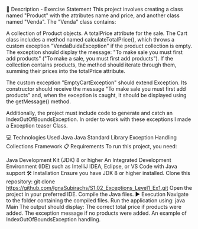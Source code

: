 📄 Description - Exercise Statement
This project involves creating a class named "Product" with the attributes name and price, and another class named "Venda". The "Venda" class contains:

A collection of Product objects.
A totalPrice attribute for the sale.
The Cart class includes a method named calculateTotalPrice(), which throws a custom exception "VendaBuidaException" if the product collection is empty. The exception should display the message: "To make sale you must first add products" ("To make a sale, you must first add products"). If the collection contains products, the method should iterate through them, summing their prices into the totalPrice attribute.

The custom exception "EmptyCartException" should extend Exception. Its constructor should receive the message "To make sale you must first add products" and, when the exception is caught, it should be displayed using the getMessage() method.

Additionally, the project must include code to generate and catch an IndexOutOfBoundsException. In order to work with these exceptions I made a Exception teaser Class.

💻 Technologies Used
Java
Java Standard Library
Exception Handling
Collections Framework
📋 Requirements
To run this project, you need:

Java Development Kit (JDK) 8 or higher
An Integrated Development Environment (IDE) such as IntelliJ IDEA, Eclipse, or VS Code with Java support
🛠️ Installation
Ensure you have JDK 8 or higher installed.
Clone this repository:
git clone <https://github.com/IgnaSubirachs/S1.02_Exceptions_Level1_Ex1.git>
Open the project in your preferred IDE.
Compile the Java files.
▶️ Execution
Navigate to the folder containing the compiled files.
Run the application using:
java Main
The output should display:
The correct total price if products were added.
The exception message if no products were added.
An example of IndexOutOfBoundsException handling.
